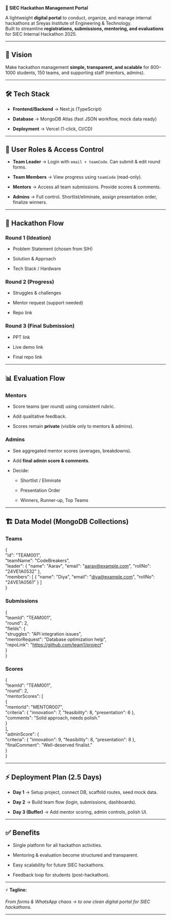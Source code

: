 **🚀 SIEC Hackathon Management Portal**

A lightweight **digital portal** to conduct, organize, and manage internal hackathons at Sreyas Institute of Engineering & Technology.  
 Built to streamline **registrations, submissions, mentoring, and evaluations** for SIEC Internal Hackathon 2025\.

---

## **🎯 Vision**

Make hackathon management **simple, transparent, and scalable** for 800–1000 students, 150 teams, and supporting staff (mentors, admins).

---

## **🛠️ Tech Stack**

- **Frontend/Backend** → Next.js (TypeScript)

- **Database** → MongoDB Atlas (fast JSON workflow, mock data ready)

- **Deployment** → Vercel (1-click, CI/CD)

---

## **👤 User Roles & Access Control**

- **Team Leader** → Login with `email + teamCode`. Can submit & edit round forms.

- **Team Members** → View progress using `teamCode` (read-only).

- **Mentors** → Access all team submissions. Provide scores & comments.

- **Admins** → Full control. Shortlist/eliminate, assign presentation order, finalize winners.

---

## **📂 Hackathon Flow**

### **Round 1 (Ideation)**

- Problem Statement (chosen from SIH)

- Solution & Approach

- Tech Stack / Hardware

### **Round 2 (Progress)**

- Struggles & challenges

- Mentor request (support needed)

- Repo link

### **Round 3 (Final Submission)**

- PPT link

- Live demo link

- Final repo link

---

## **📊 Evaluation Flow**

### **Mentors**

- Score teams (per round) using consistent rubric.

- Add qualitative feedback.

- Scores remain **private** (visible only to mentors & admins).

### **Admins**

- See aggregated mentor scores (averages, breakdowns).

- Add **final admin score & comments**.

- Decide:

  - Shortlist / Eliminate

  - Presentation Order

  - Winners, Runner-up, Top Teams

---

## **🏗️ Data Model (MongoDB Collections)**

### **Teams**

{  
 "id": "TEAM001",  
 "teamName": "CodeBreakers",  
 "leader": { "name": "Aarav", "email": "aarav@example.com", "rollNo": "24VE1A0532" },  
 "members": \[ { "name": "Diya", "email": "diya@example.com", "rollNo": "24VE1A0561" } \]  
}

### **Submissions**

{  
 "teamId": "TEAM001",  
 "round": 2,  
 "fields": {  
 "struggles": "API integration issues",  
 "mentorRequest": "Database optimization help",  
 "repoLink": "https://github.com/team1/project"  
 }  
}

### **Scores**

{  
 "teamId": "TEAM001",  
 "round": 2,  
 "mentorScores": \[  
 {  
 "mentorId": "MENTOR007",  
 "criteria": { "innovation": 7, "feasibility": 8, "presentation": 6 },  
 "comments": "Solid approach, needs polish."  
 }  
 \],  
 "adminScore": {  
 "criteria": { "innovation": 9, "feasibility": 8, "presentation": 8 },  
 "finalComment": "Well-deserved finalist."  
 }  
}

---

## **⚡ Deployment Plan (2.5 Days)**

- **Day 1** → Setup project, connect DB, scaffold routes, seed mock data.

- **Day 2** → Build team flow (login, submissions, dashboards).

- **Day 3 (Buffer)** → Add mentor scoring, admin controls, polish UI.

---

## **✅ Benefits**

- Single platform for all hackathon activities.

- Mentoring & evaluation become structured and transparent.

- Easy scalability for future SIEC hackathons.

- Feedback loop for students (post-hackathon).

---

⚡ **Tagline:**

_From forms & WhatsApp chaos → to one clean digital portal for SIEC hackathons._

---
